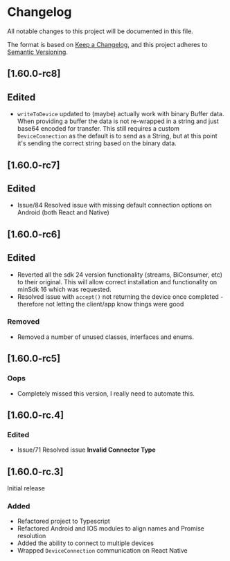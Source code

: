 # Changelog
All notable changes to this project will be documented in this file.

The format is based on [Keep a Changelog](https://keepachangelog.com/en/1.0.0/),
and this project adheres to [Semantic Versioning](https://semver.org/spec/v2.0.0.html).

## [1.60.0-rc8]

## Edited

- `writeToDevice` updated to (maybe) actually work with binary Buffer data.  When providing a buffer the data is not re-wrapped in a string and just base64 encoded for transfer.  This still requires a custom `DeviceConnection` as the default is to send as a String, but at this point it's sending the correct string based on the binary data.

## [1.60.0-rc7]

## Edited

- Issue/84 Resolved issue with missing default connection options on Android (both React and Native)

## [1.60.0-rc6]

## Edited

- Reverted all the sdk 24 version functionality (streams, BiConsumer, etc) to their original.  This will allow correct installation and functionality on minSdk 16 which was requested.
- Resolved issue with `accept()` not returning the device once completed - therefore not letting the client/app know things were good

### Removed

- Removed a number of unused classes, interfaces and enums.
## [1.60.0-rc5]

### Oops

- Completely missed this version, I really need to automate this.
## [1.60.0-rc.4]

### Edited

- Issue/71 Resolved issue **Invalid Connector Type**
## [1.60.0-rc.3]

Initial release
### Added

- Refactored project to Typescript
- Refactored Android and IOS modules to align names and Promise resolution
- Added the ability to connect to multiple devices
- Wrapped `DeviceConnection` communication on React Native
